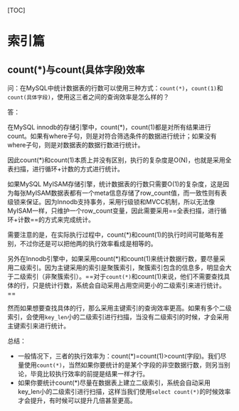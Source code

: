 [TOC]

# 索引篇

## count(*)与count(具体字段)效率

问：在MySQL中统计数据表的行数可以使用三种方式：`count(*)`，`count(1)`和`count(具体字段)`，使用这三者之间的查询效率是怎么样的？

答：

在MySQL innodb的存储引擎中，count(*)，count(1)都是对所有结果进行count。如果有where子句，则是对符合筛选条件的数据进行统计；如果没有where子句，则是对数据表的数据行数进行统计。

因此count(*)和count(1)本质上并没有区别，执行的复杂度是O(N)，也就是采用全表扫描，进行循环+计数的方式进行统计。

如果MySQL MyISAM存储引擎，统计数据表的行数只需要O(1)的复杂度，这是因为每张MyISAM数据表都有一个meta信息存储了row_count值，而一致性则有表级锁来保证。因为Innodb支持事务，采用行级锁和MVCC机制，所以无法像MyISAM一样，只维护一个row_count变量，因此需要采用==全表扫描，进行循环+计数==的方式来完成统计。

需要注意的是，在实际执行过程中，count(*)和count(1)的执行时间可能略有差别，不过你还是可以把他两的执行效率看成是相等的。

另外在Innodb引擎中，如果采用count(*)和count(1)来统计数据行数，要尽量采用二级索引。因为主键采用的索引是聚簇索引，聚簇索引包含的信息多，明显会大于二级索引（非聚簇索引）。==对于`count(*)`和count(1)来说，他们不需要查找具体的行，只是统计行数，系统会自动采用占用空间更小的二级索引来进行统计。==

然而如果想要查找具体的行，那么采用主键索引的查询效率更高。如果有多个二级索引，会使用`key_len`小的二级索引进行扫描，当没有二级索引的时候，才会采用主键索引来进行统计。

总结：

- 一般情况下，三者的执行效率为：count(*)=count(1)>count(字段)。我们尽量使用`count(*)`，当然如果你要统计的是某个字段的非空数据行数，则另当别论，毕竟比较执行效率的前提是结果一样才行。
- 如果你要统计count(*)尽量在数据表上建立二级索引，系统会自动采用key_len小的二级索引进行扫描，这样当我们使用`select count(*)`的时候效率才会提升，有时候可以提升几倍甚至更高。

